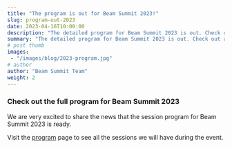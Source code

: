 ```yaml
---
title: "The program is out for Beam Summit 2023!"
slug: program-out-2023
date: 2023-04-16T10:00:00
description: "The detailed program for Beam Summit 2023 is out. Check out all the sessions!"
summary: "The detailed program for Beam Summit 2023 is out. Check out all the sessions!"
# post thumb
images: 
 - "/images/blog/2023-program.jpg"
# author
author: "Beam Summit Team"
weight: 2
---
```


### Check out the full program for Beam Summit 2023
We are very excited to share the news that the session program for Beam Summit 2023 is ready.

Visit the [program](/program) page to see all the sessions we will have during the event.

